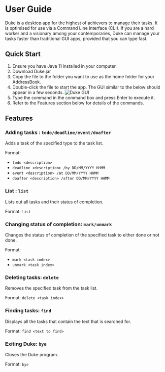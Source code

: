 # User Guide

Duke is a desktop app for the highest of achievers to manage their tasks.
It is optimised for use via a Command Line Interface (CLI). If you are a hard
worker and a visionary among your contemporaries, Duke can manage your tasks
faster than traditional GUI apps, provided that you can type fast.

## Quick Start

1. Ensure you have Java 11 installed in your computer.
2. Download Duke.jar
3. Copy the file to the folder you want to use as the home folder for your AddressBook.
4. Double-click the file to start the app. The GUI similar to the below should appear in a few seconds.
![Duke GUI](https://)
5. Type the command in the command box and press Enter to execute it.
6. Refer to the Features section below for details of the commands.

## Features


### Adding tasks : `todo/deadline/event/doafter`

Adds a task of the specified type to the task list.

Format:
- `todo <description>`
- `deadline <description> /by DD/MM/YYYY HHMM`
- `event <description> /at DD/MM/YYYY HHMM`
- `doafter <description> /after DD/MM/YYYY HHMM`


### List : `list`

Lists out all tasks and their status of completion.

Format: `list`


### Changing status of completion: `mark/unmark`

Changes the status of completion of the specified task to either done
or not done.

Format: 
- `mark <task index>`
- `unmark <task index>`


### Deleting tasks: `delete`

Removes the specified task from the task list.

Format: `delete <task index>`


### Finding tasks: `find`

Displays all the tasks that contain the text that is searched for.

Format: `find <text to find>`


### Exiting Duke: `bye`

Closes the Duke program.

Format: `bye`